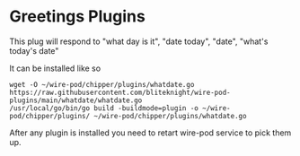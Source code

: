 # Greetings Plugins
This plug will respond to "what day is it", "date today", "date", "what's today's date"

It can be installed like so

```
wget -O ~/wire-pod/chipper/plugins/whatdate.go https://raw.githubusercontent.com/bliteknight/wire-pod-plugins/main/whatdate/whatdate.go
/usr/local/go/bin/go build -buildmode=plugin -o ~/wire-pod/chipper/plugins/ ~/wire-pod/chipper/plugins/whatdate.go 
```

After any plugin is installed you need to retart wire-pod service to pick them up.
